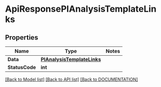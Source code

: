 # ApiResponsePIAnalysisTemplateLinks

## Properties
Name | Type | Notes
------------ | ------------- | -------------
**Data** | **[**PIAnalysisTemplateLinks**](../Model/PIAnalysisTemplateLinks.md)**
**StatusCode** | **int**

[[Back to Model list]](../../DOCUMENTATION.md#documentation-for-models) [[Back to API list]](../../DOCUMENTATION.md#documentation-for-api-endpoints) [[Back to DOCUMENTATION]](../../DOCUMENTATION.md)
